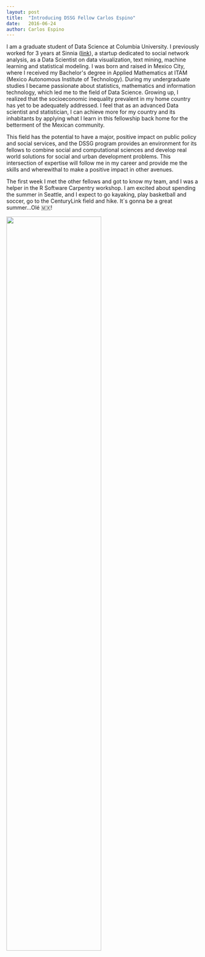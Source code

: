 ```yaml
---
layout: post
title:  "Introducing DSSG Fellow Carlos Espino"
date:   2016-06-24
author: Carlos Espino
---
```


I am a graduate student of Data Science at Columbia University. I previously worked for 3 years at Sinnia ([link](http://www.sinnia.com/en/index.html)), a startup dedicated to social network analysis, as a Data Scientist on data visualization, text mining, machine learning and statistical modeling. I was born and raised in Mexico City, where I received my Bachelor's degree in Applied Mathematics at ITAM (Mexico Autonomous Institute of Technology). During my undergraduate studies I became passionate about statistics, mathematics and information technology, which led me to the field of Data Science. Growing up, I realized that the socioeconomic inequality prevalent in my home country has yet to be adequately addressed. I feel that as an advanced Data scientist and statistician, I can achieve more for my country and its inhabitants by applying what I learn in this fellowship back home for the betterment of the Mexican community. 

This field has the potential to have a major, positive impact on public policy and social services, and the DSSG program provides an environment for its fellows to combine social and computational sciences and develop real world solutions for social and urban development problems. This intersection of expertise will follow me in my career and provide me the skills and wherewithal to make a positive impact in other avenues. 

The first week I met the other fellows and got to know my team, and I was a helper in the R Software Carpentry workshop. I am excited about spending the summer in Seattle, and I expect to go kayaking, play basketball and soccer, go to the CenturyLink field and hike. It´s gonna be a great summer...Olé 🇲🇽!

<img src="https://scontent.xx.fbcdn.net/v/t1.0-9/13427797_1749779138592791_8738436809746568281_n.jpg?oh=9bdca1379c2cb660db766d1e4fafc694&oe=57F43214" width="70%">



